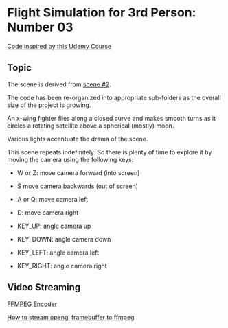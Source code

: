 # Flight Simulation for 3rd Person: Number 03

[Code inspired by this Udemy Course](https://www.udemy.com/course/graphics-with-modern-opengl/)

## Topic

The scene is derived from [scene #2](https://github.com/TallDave67/flight_sim_3p_02).

The code has been re-organized into appropriate sub-folders as the overall size of the project is growing.

An x-wing fighter flies along a closed curve and makes smooth turns as it circles a rotating satellite above a spherical (mostly) moon.

Various lights accentuate the drama of the scene.

This scene repeats indefinitely.  So there is plenty of time to explore it by moving the camera using the following keys:

* W or Z: move camera forward (into screen)
* S move camera backwards (out of screen)
* A or Q: move camera left
* D: move camera right

* KEY_UP: angle camera up
* KEY_DOWN: angle camera down
* KEY_LEFT: angle camera left
* KEY_RIGHT: angle camera right

## Video Streaming

[FFMPEG Encoder](https://www.gyan.dev/ffmpeg/builds/)

[How to stream opengl framebuffer to ffmpeg](http://blog.mmacklin.com/2013/06/11/real-time-video-capture-with-ffmpeg/)

